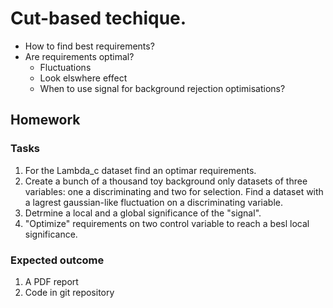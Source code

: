 # Cut-based techique.

  * How to find best requirements?
  * Are requirements optimal?
    - Fluctuations
    - Look elswhere effect
    - When to use signal for background rejection optimisations?

## Homework

### Tasks
  1. For the Lambda_c dataset find an optimar requirements.
  2. Create a bunch of a thousand toy background only datasets of three variables: one a discriminating and two for selection. Find a dataset with a lagrest gaussian-like fluctuation on a discriminating variable.
  3. Detrmine a local and a global significance of the "signal".
  4. "Optimize" requirements on two control variable to reach a besl local significance.

### Expected outcome
 1. A PDF report
 2. Code in git repository